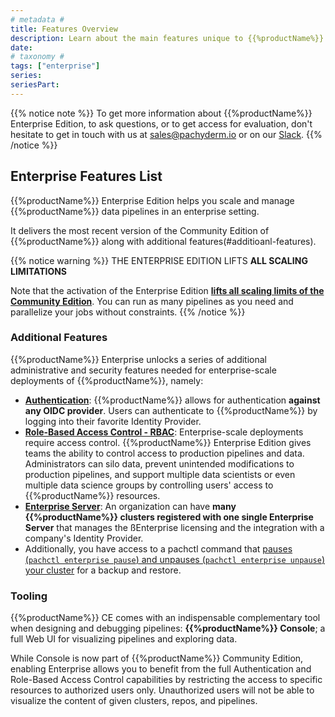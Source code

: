 ```yaml
---
# metadata # 
title: Features Overview
description: Learn about the main features unique to {{%productName%}}'s Enterprise edition.
date: 
# taxonomy #
tags: ["enterprise"]
series:
seriesPart:
---
```


{{% notice note %}}
To get more information about {{%productName%}} Enterprise Edition, to ask questions, or to get access for evaluation, don't hesitate to get in touch with us at [sales@pachyderm.io](mailto:sales@pachyderm.io) or on our [Slack](https://www.pachyderm.com/slack/). 
{{% /notice %}}


## Enterprise Features List

{{%productName%}} Enterprise Edition helps you scale and manage {{%productName%}} data pipelines in an enterprise setting.

It delivers the most recent version of the Community Edition of {{%productName%}} along with additional features(#additioanl-features).

{{% notice warning %}} 
THE ENTERPRISE EDITION LIFTS **ALL SCALING LIMITATIONS**

Note that the activation of the Enterprise Edition [**lifts all scaling limits of the Community Edition**](../../reference/scaling-limits/). You can run as many pipelines as you need and parallelize your jobs without constraints.
{{% /notice %}}


### Additional Features

{{%productName%}} Enterprise unlocks a series of additional administrative and security features needed for enterprise-scale deployments of {{%productName%}}, namely:

- [**Authentication**](../auth/authentication/idp-dex): {{%productName%}} allows for authentication **against any OIDC provider**. Users can authenticate to {{%productName%}} by logging into their favorite Identity Provider. 
- [**Role-Based Access Control - RBAC**](../auth/authorization/): Enterprise-scale deployments require access control.  {{%productName%}} Enterprise Edition gives teams the ability to control access to production pipelines and data.  Administrators can silo data, prevent unintended modifications to production pipelines, and support multiple data scientists or even multiple data science groups by controlling users' access to {{%productName%}} resources.
- [**Enterprise Server**](../auth/enterprise-server/setup/): An organization can have **many {{%productName%}} clusters registered with one single Enterprise Server** that manages the ßEnterprise licensing and the integration with a company's Identity Provider.
- Additionally, you have access to a pachctl command that [pauses (`pachctl enterprise pause`) and unpauses (`pachctl enterprise unpause`) your cluster](../../deploy-manage/manage/backup-restore) for a backup and restore.

### Tooling

{{%productName%}} CE comes with an indispensable complementary tool 
when designing and debugging pipelines: **{{%productName%}} Console**; 
a full Web UI for visualizing pipelines and exploring data. 

While Console is now part of {{%productName%}} Community Edition, 
enabling Enterprise allows you to benefit 
from the full Authentication and Role-Based Access Control capabilities 
by restricting the access to specific resources to authorized users only. 
Unauthorized users will not be able to visualize the content 
of given clusters, repos, and pipelines.







